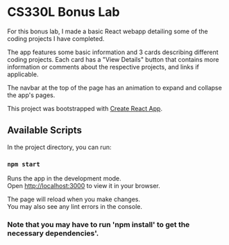 # CS330L Bonus Lab

For this bonus lab, I made a basic React webapp detailing some of the coding projects I have completed.

The app features some basic information and 3 cards describing different coding projects. Each card has a "View Details" button that contains more information or comments about the respective projects, and links if applicable.

The navbar at the top of the page has an animation to expand and collapse the app's pages.

This project was bootstrapped with [Create React App](https://github.com/facebook/create-react-app).

## Available Scripts

In the project directory, you can run:

### `npm start`

Runs the app in the development mode.\
Open [http://localhost:3000](http://localhost:3000) to view it in your browser.

The page will reload when you make changes.\
You may also see any lint errors in the console.

### Note that you may have to run 'npm install' to get the necessary dependencies'.
